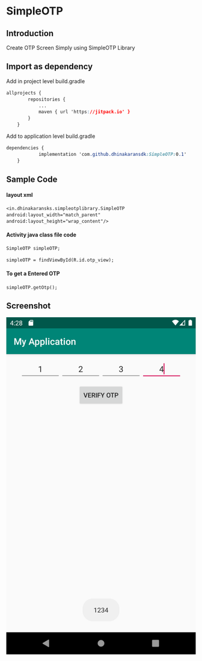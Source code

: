 # SimpleOTP

## Introduction
Create OTP Screen Simply using SimpleOTP Library


## Import as dependency
Add in project level build.gradle
````css
allprojects {
		repositories {
			...
			maven { url 'https://jitpack.io' }
		}
	}
````

Add to application level build.gradle
````css
dependencies {
	        implementation 'com.github.dhinakaransdk:SimpleOTP:0.1'
	}
````

## Sample Code

#### layout xml
`<in.dhinakaransks.simpleotplibrary.SimpleOTP  
  android:layout_width="match_parent"  
  android:layout_height="wrap_content"/>`

#### Activity java class file code

`SimpleOTP simpleOTP;`

`simpleOTP = findViewById(R.id.otp_view);`

#### To get a Entered OTP
`simpleOTP.getOtp();`

## Screenshot

![](screenshots/screenshot.png)
